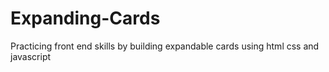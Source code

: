 # Expanding-Cards
Practicing front end skills by building expandable cards using html css and javascript
